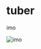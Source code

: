 # tuber

imo

![imo](https://github.com/todays-mitsui/rusty-tuber/assets/3040456/ff899821-d949-4a0c-b811-e76065181376 "imo")
